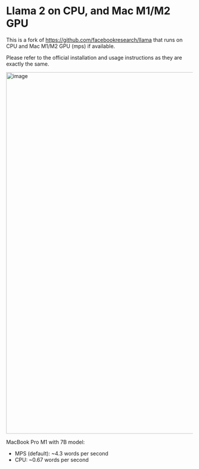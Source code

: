 # Llama 2 on CPU, and Mac M1/M2 GPU

This is a fork of https://github.com/facebookresearch/llama that runs on CPU and Mac M1/M2 GPU (mps) if available.

Please refer to the official installation and usage instructions as they are exactly the same.

<img width="978" alt="image" src="https://github.com/krychu/llama/assets/947457/8a7bd5c8-1d45-4835-8463-64e12486d0e9">

MacBook Pro M1 with 7B model:
- MPS (default): ~4.3 words per second
- CPU: ~0.67 words per second


